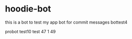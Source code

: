 # hoodie-bot
this is a bot to test my app
bot for commit messages
bottest4

probot test10
test 47 1
49
